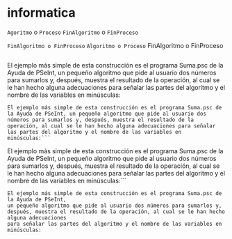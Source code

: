 # informatica
`Agoritmo` o `Proceso`
`FinAlgoritmo` o `FinProceso`
 
`FinAlgoritmo o FinProceso`
 `Algoritmo o Proceso`
 FinAlgoritmo o FinProceso
 ```El ejemplo más simple de esta construcción es el programa Suma.psc de la Ayuda de PSeInt, un pequeño algoritmo que pide al usuario dos números para sumarlos y, después, muestra el resultado de la operación, al cual se le han hecho alguna adecuaciones para señalar las partes del algoritmo y el nombre de las variables en minús
```
El ejemplo más simple de esta construcción es el programa Suma.psc de la Ayuda de PSeInt, un pequeño algoritmo que pide al usuario dos números para sumarlos y, después, muestra el resultado de la operación, al cual se le han hecho alguna adecuaciones para señalar las partes del algoritmo y el nombre de las variables en minúsculas:
```
El ejemplo más simple de esta construcción es el programa Suma.psc de la Ayuda de PSeInt, un pequeño algoritmo que pide al usuario dos números para sumarlos y, después, muestra el resultado de la operación, al cual se le han hecho alguna adecuaciones para señalar las partes del algoritmo y el nombre de las variables en minúsculas:```
```
El ejemplo más simple de esta construcción es el programa Suma.psc de la Ayuda de PSeInt, un pequeño algoritmo que pide al usuario dos números para sumarlos y, después, muestra el resultado de la operación, al cual se le han hecho alguna adecuaciones para señalar las partes del algoritmo y el nombre de las variables en minúsculas:```



```
El ejemplo más simple de esta construcción es el programa Suma.psc de la Ayuda de PSeInt,
un pequeño algoritmo que pide al usuario dos números para sumarlos y, después, muestra el resultado de la operación, al cual se le han hecho alguna adecuaciones
para señalar las partes del algoritmo y el nombre de las variables en minúsculas:
```
